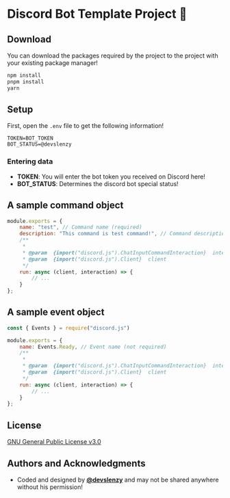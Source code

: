 # Discord Bot Template Project 🥳
## Download
You can download the packages required by the project to the project with your existing package manager!
```bash
npm install
pnpm install
yarn
```
## Setup
First, open the `.env` file to get the following information! 
```
TOKEN=BOT_TOKEN
BOT_STATUS=@devslenzy
```

### Entering data
-  **TOKEN**: You will enter the bot token you received on Discord here!
-  **BOT_STATUS**: Determines the discord bot special status!

## A sample command object
```js
module.exports = {
    name: "test", // Command name (required)
    description: "This command is test command!", // Command description (required)
    /**
     *
     * @param  {import("discord.js").ChatInputCommandInteraction}  interaction
     * @param  {import("discord.js").Client}  client
     */
    run: async (client, interaction) => {
        // ...
    }
};
```

## A sample event object
```js
const { Events } = require("discord.js")

module.exports = {
    name: Events.Ready, // Event name (not required)
    /**
     *
     * @param  {import("discord.js").ChatInputCommandInteraction}  interaction
     * @param  {import("discord.js").Client}  client
     */
    run: async (client, interaction) => {
        // ...
    }
};
```

## License
[GNU General Public License v3.0](https://www.gnu.org/licenses/gpl-3.0.html)

## Authors and Acknowledgments
- Coded and designed by **[@devslenzy](https://discord.com/users/1070795507082985524)** and may not be shared anywhere without his permission!

